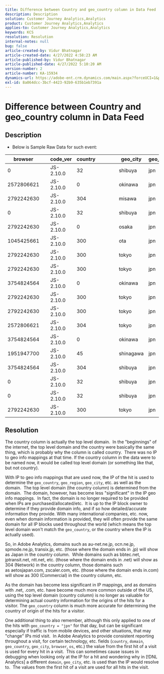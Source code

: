 ```yaml
---
title: Difference between Country and geo_country column in Data Feed
description: Description
solution: Customer Journey Analytics,Analytics
product: Customer Journey Analytics,Analytics
applies-to: Customer Journey Analytics,Analytics
keywords: KCS
resolution: Resolution
internal-notes: null
bug: false
article-created-by: Vidur Bhatnagar
article-created-date: 4/27/2022 4:58:23 AM
article-published-by: Vidur Bhatnagar
article-published-date: 4/27/2022 5:10:20 AM
version-number: 2
article-number: KA-15934
dynamics-url: https://adobe-ent.crm.dynamics.com/main.aspx?forceUCI=1&pagetype=entityrecord&etn=knowledgearticle&id=d82587a9-e6c5-ec11-a7b6-0022480a10ee
exl-id: 8a064dcc-3bcf-4423-92b9-635b1eb7391a
---
```

# Difference between Country and geo_country column in Data Feed

## Description


- Below is Sample Raw Data for such event:



| browser |   | code_ver | country |   |   |   | geo_city | geo_country |   |   |   |   |
| --- | --- | --- | --- | --- | --- | --- | --- | --- | --- | --- | --- | --- |
| 0 |   | JS-2.10.0 | 32 |   |   |   | shibuya | jpn |   |   |   |   |
| 2572806621 |   | JS-2.10.0 | 0 |   |   |   | okinawa | jpn |   |   |   |   |
| 2792242630 |   | JS-2.10.0 | 304 |   |   |   | misawa | jpn |   |   |   |   |
| 0 |   | JS-2.10.0 | 32 |   |   |   | shibuya | jpn |   |   |   |   |
| 2792242630 |   | JS-2.10.0 | 0 |   |   |   | osaka | jpn |   |   |   |   |
| 1045425661 |   | JS-2.10.0 | 300 |   |   |   | ota | jpn |   |   |   |   |
| 2792242630 |   | JS-2.10.0 | 300 |   |   |   | tokyo | jpn |   |   |   |   |
| 2792242630 |   | JS-2.10.0 | 300 |   |   |   | tokyo | jpn |   |   |   |   |
| 3754824564 |   | JS-2.10.0 | 0 |   |   |   | okinawa | jpn |   |   |   |   |
| 2792242630 |   | JS-2.10.0 | 300 |   |   |   | tokyo | jpn |   |   |   |   |
| 2792242630 |   | JS-2.10.0 | 300 |   |   |   | tokyo | jpn |   |   |   |   |
| 2572806621 |   | JS-2.10.0 | 304 |   |   |   | tokyo | jpn |   |   |   |   |
| 3754824564 |   | JS-2.10.0 | 0 |   |   |   | okinawa | jpn |   |   |   |   |
| 1951947700 |   | JS-2.10.0 | 45 |   |   |   | shinagawa | jpn |   |   |   |   |
| 3754824564 |   | JS-2.10.0 | 304 |   |   |   | shibuya | jpn |   |   |   |   |
| 0 |   | JS-2.10.0 | 32 |   |   |   | shibuya | jpn |   |   |   |   |
| 0 |   | JS-2.10.0 | 32 |   |   |   | shibuya | jpn |   |   |   |   |
| 2792242630 |   | JS-2.10.0 | 300 |   |   |   | tokyo | jpn |   |   |   |   |





## Resolution


The country column is actually the top level domain.  In the "beginnings" of the internet, the top level domain and the country were basically the same thing, which is probably why the column is called country.  There was no IP to geo info mappings at that time. If the country column in the data were to be named now, it would be called top level domain (or something like that, but not country).

With IP to geo info mappings that are used now, the IP of the hit is used to determine the `geo_country`, `geo_region`, `geo_city`, etc. as well as the domain.  The top level domain (the country column) is determined from the domain.  The domain, however, has become less "significant" in the IP geo info mappings.  In fact, the domain is no longer required to be provided when IPs are purchased/allocated/etc.  It is up to the IP block owner to determine if they provide domain info, and if so how detailed/accurate information they provide. With many international companies, etc. now, even when domain information is provided, they will often provide the same domain for all IP blocks used throughout the world (which means the top level domain won't match the `geo_country`, or the country where the IP is actually used).

So, in Adobe Analytics, domains such as au-net.ne.jp, ocn.ne.jp, spmode.ne.jp, transix.jp, etc. (those where the domain ends in .jp) will show as Japan in the country column.  While domains such as bbtec.net, jptransit.net, ntt.net, etc. (those where the domain ends in .net) will show as 304 (Network) in the country column, those domains such as aetosjapan.com, zscaler.com, etc. (those where the domain ends in.com) will show as 300 (Commercial) in the country column, etc.

As the domain has become less significant in IP mappings, and as domains with .net, .com, etc. have become much more common outside of the US, using the top level domain (country column) is no longer as valuable for determining actual country information for the origins of the hits for a visitor. The `geo_country` column is much more accurate for determining the country of origin of the hits for a visitor.

One additional thing to also remember, although this only applied to one of the hits with `geo_country = "jpn"` for that day, but can be significant especially if traffic is from mobile devices, and other situations, that may "change" IPs mid visit.  In Adobe Analytics to provide consistent reporting throughout a visit, for certain technology, etc. fields (`country`, `domain`, `geo_country`, `geo_city`, `browser`, `os`, etc.) the value from the first hit of a visit is used for every hit in a visit.  This can sometimes cause issues in debugging when looking only at the IP for a hit and wondering why in [!DNL Analytics] a different `domain`, `geo_city`, etc. is used than the IP would resolve to.  The values from the first hit of a visit are used for all hits in the visit.
